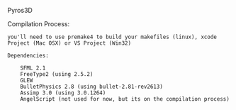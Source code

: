 Pyros3D

Compilation Process:

	you'll need to use premake4 to build your makefiles (linux), xcode Project (Mac OSX) or VS Project (Win32)

	Dependencies:
	
		SFML 2.1
		FreeType2 (using 2.5.2)
		GLEW
		BulletPhysics 2.8 (using bullet-2.81-rev2613)
		Assimp 3.0 (using 3.0.1264)
		AngelScript (not used for now, but its on the compilation process)
		


